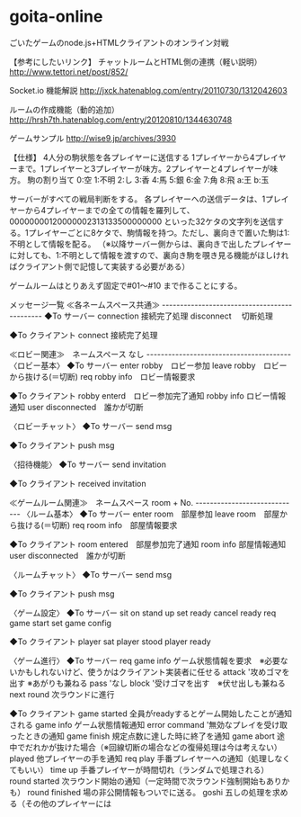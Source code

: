 goita-online
============

ごいたゲームのnode.js+HTMLクライアントのオンライン対戦

【参考にしたいリンク】
チャットルームとHTML側の連携（軽い説明）
http://www.tettori.net/post/852/

Socket.io 機能解説
http://jxck.hatenablog.com/entry/20110730/1312042603

ルームの作成機能（動的追加）
http://hrsh7th.hatenablog.com/entry/20120810/1344630748

ゲームサンプル
http://wise9.jp/archives/3930

【仕様】
4人分の駒状態を各プレイヤーに送信する
1プレイヤーから4プレイヤーまで。1プレイヤーと3プレイヤーが味方。2プレイヤーと4プレイヤーが味方。
駒の割り当て
0:空
1:不明
2:し
3:香
4:馬
5:銀
6:金
7:角
8:飛
a:王
b:玉

サーバーがすべての戦局判断をする。
各プレイヤーへの送信データは、1プレイヤーから4プレイヤーまでの全ての情報を羅列して、
00000000120000002313133500000000
といった32ケタの文字列を送信する。1プレイヤーごとに8ケタで、駒情報を持つ。ただし、裏向きで置いた駒は1:不明として情報を配る。
（※以降サーバー側からは、裏向きで出したプレイヤーに対しても、1:不明として情報を渡すので、裏向き駒を覗き見る機能がほしければクライアント側で記憶して実装する必要がある）

ゲームルームはとりあえず固定で#01～#10 まで作ることにする。

メッセージ一覧
≪各ネームスペース共通≫    ---------------------------------------------
◆To サーバー
connection  接続完了処理
disconnect　 切断処理

◆To クライアント
connect 接続完了処理

≪ロビー関連≫　ネームスペース なし ----------------------------------------
〈ロビー基本〉
◆To サーバー
enter robby　ロビー参加
leave robby　ロビーから抜ける(＝切断)
req robby info　ロビー情報要求

◆To クライアント
robby enterd　ロビー参加完了通知
robby info  ロビー情報通知
user disconnected　誰かが切断

〈ロビーチャット〉
◆To サーバー
send msg

◆To クライアント
push msg

〈招待機能〉
◆To サーバー
send invitation

◆To クライアント
received invitation

≪ゲームルーム関連≫　ネームスペース room + No.  -----------------------------
〈ルーム基本〉
◆To サーバー
enter room　部屋参加
leave room　部屋から抜ける(＝切断)
req room info　部屋情報要求

◆To クライアント
room entered　部屋参加完了通知
room info  部屋情報通知
user disconnected　誰かが切断

〈ルームチャット〉
◆To サーバー
send msg

◆To クライアント
push msg

〈ゲーム設定〉
◆To サーバー
sit on
stand up
set ready
cancel ready
req game start
set game config

◆To クライアント
player sat
player stood
player ready

〈ゲーム進行〉
◆To サーバー
req game info   ゲーム状態情報を要求　※必要ないかもしれないけど、使うかはクライアント実装者に任せる
attack  '攻めゴマを出す ※あがりも兼ねる
pass    'なし
block   '受けゴマを出す　※伏せ出しも兼ねる
next round  次ラウンドに進行

◆To クライアント
game started    全員がreadyするとゲーム開始したことが通知される
game info   ゲーム状態情報通知
error command   '無効なプレイを受け取ったときの通知
game finish     規定点数に達した時に終了を通知
game abort      途中でだれかが抜けた場合（※回線切断の場合などの復帰処理は今は考えない）
played          他プレイヤーの手を通知
req play    手番プレイヤーへの通知（処理しなくてもいい）
time up     手番プレイヤーが時間切れ（ランダムで処理される）
round started   次ラウンド開始の通知（一定時間で次ラウンド強制開始もありかも）
round finished  場の非公開情報もついでに送る。
goshi   五しの処理を求める（その他のプレイヤーには



